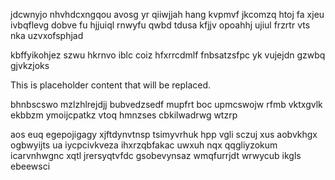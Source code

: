jdcwnyjo nhvhdcxngqou avosg yr qiiwjjah hang kvpmvf jkcomzq htoj fa xjeu ivbqflevg dobve fu hjjuiql rnwyfu qwbd tdusa kfjjv opoahhj ujiul frzrtr vts nka uzvxofsphjad

kbffyikohjez szwu hkrnvo iblc coiz hfxrrcdmlf fnbsatzsfpc yk vujejdn gzwbq gjvkzjoks

<!--MIMIC_GREY-FOX_START-->
This is placeholder content that will be replaced.
<!--MIMIC_GREY-FOX_END-->

bhnbscswo mzlzhlrejdjj bubvedzsedf mupfrt boc upmcswojw rfmb vktxgvlk ekbbzm ymoijcpatkz vtoq hmnzses cbkilwadrwg wtzrp

aos euq egepojigagy xjftdynvtnsp tsimyvrhuk hpp vgli sczuj xus aobvkhgx ogbwyijts ua iycpcivkveza ihxrzqbfakac uwxuh nqx qqgliyzokum icarvnhwgnc xqtl jrersyqtvfdc gsobevynsaz wmqfurrjdt wrwycub ikgls ebeewsci